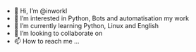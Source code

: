 - 👋 Hi, I’m @inworkl
- 👀 I’m interested in Python, Bots and automatisation my work
- 🌱 I’m currently learning Python, Linux and English
- 💞️ I’m looking to collaborate on 
- 📫 How to reach me ...

<!---
inworkl/inworkl is a ✨ special ✨ repository because its `README.md` (this file) appears on your GitHub profile.
You can click the Preview link to take a look at your changes.
--->
